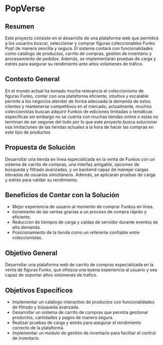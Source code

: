 # PopVerse

## Resumen
Este proyecto consiste en el desarrollo de una plataforma web que permitirá a los usuarios buscar, seleccionar y comprar figuras coleccionables Funko Pop! de manera sencilla y segura. El sistema contará con funcionalidades como catálogo de productos, carrito de compras, gestión de inventario y procesamiento de pedidos. Además, se implementarán pruebas de carga y estrés para asegurar su rendimiento ante altos volúmenes de tráfico.

## Contexto General
En el mundo actual ha tomado mucha relevancia el coleccionismo de figuras Funko, contar con una plataforma eficiente, intuitiva y escalable permite a los negocios atender de forma adecuada la demanda de estos clientes y mantenerse competitivos en el mercado, actualmente, muchos coleccionistas buscan adquirir Funkos de ediciones limitadas o temáticas específicas sin embargo no se cuenta con muchas tiendas online o estas no terminan de ser seguras del todo  por lo que este proyecto busca solucionar esa limitaciones de las tiendas actuales a la hora de hacer las compras en este tipo de productos

## Propuesta de Solución
Desarrollar una tienda en línea especializada en la venta de Funkos con un sistema de carrito de compras, una interfaz amigable, opciones de búsqueda y filtrado avanzadas, y un backend capaz de manejar cargas elevadas de usuarios simultáneos. Además, se aplicarán pruebas de carga y estrés para validar su rendimiento.

## Beneficios de Contar con la Solución
- Mejor experiencia de usuario al momento de comprar Funkos en línea.
- Incremento de las ventas gracias a un proceso de compra rápido y eficiente.
- Reducción de tiempos de carga y caídas de servidor durante eventos de alta demanda.
- Posicionamiento de la tienda como un referente confiable entre coleccionistas.

## Objetivo General
Desarrollar una plataforma web de carrito de compras especializada en la venta de figuras Funko, que ofrezca una buena experiencia al usuario y sea capaz de soportar altos volúmenes de trafico.

## Objetivos Específicos
- Implementar un catálogo interactivo de productos con funcionalidades de filtrado y búsqueda avanzada.
- Desarrollar un sistema de carrito de compras que permita gestionar productos, cantidades y pagos de manera segura.
- Realizar pruebas de carga y estrés para asegurar el rendimiento correcto de la plataforma.
- Implementar un módulo de gestión de inventario para facilitar el control de inventario.
